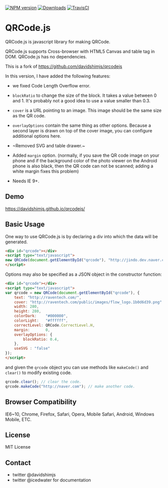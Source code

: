 [![NPM version](https://img.shields.io/npm/v/@gerhobbelt/qrcodejs.svg)](https://www.npmjs.com/package/%40gerhobbelt%2Fqrcodejs)
[![Downloads](https://img.shields.io/npm/dt/@gerhobbelt/qrcodejs.svg)](https://www.npmjs.com/package/%40gerhobbelt%2Fqrcodejs)
[![TravisCI](https://travis-ci.org/GerHobbelt/qrcodejs.svg?branch=master)](https://travis-ci.org/GerHobbelt/qrcodejs)


# QRCode.js

QRCode.js is javascript library for making QRCode.

QRCode.js supports Cross-browser with HTML5 Canvas and table tag in DOM. QRCode.js has no dependencies.

This is a fork of https://github.com/davidshimjs/qrcodejs

In this version, I have added the following features:

- we fixed Code Length Overflow error.

- `blockRatio` to change the size of the block. It takes a value between 0 and 1. It's probably not a good idea to use a value smaller than 0.3.
- `cover` is a URL pointing to an image. This image should be the same size as the QR code.
- `overlayOptions` contain the same thing as other options. Because a second layer is drawn on top of the cover image, you can configure additional options here.

- ~Removed SVG and table drawer.~
- Added `margin` option. (normally, if you save the QR code
  image on your phone and if the background color of the photo
  viewer on the Android phone is also black, then the QR code
  can not be scanned; adding a white margin fixes this problem)

- Needs IE 9+.


## Demo

https://davidshimjs.github.io/qrcodejs/


## Basic Usage

One way to use QRCode.js is by declaring a div into which the data will be generated.

```html
<div id="qrcode"></div>
<script type="text/javascript">
new QRCode(document.getElementById("qrcode"), "http://jindo.dev.naver.com/collie");
</script>
```

Options may also be specified as a JSON object in the constructor function:

```html
<div id="qrcode"></div>
<script type="text/javascript">
var qrcode = new QRCode(document.getElementById("qrcode"), {
	text: "http://raventech.com/",
	cover: "http://raventech.com/public/images/flow_logo.1b0d6d39.png"
	width: 280,
	height: 280,
	colorDark:    "#000000",
	colorLight:   "#ffffff",
	correctLevel: QRCode.CorrectLevel.H,
	margin:       0,
	overlayOptions: {
		blockRatio: 0.4,
	},
	useSVG : "false"
});
</script>
```

and given the `qrcode` object you can use methods like `makeCode()` and `clear()` to modify existing code.

```javascript
qrcode.clear(); // clear the code.
qrcode.makeCode("http://naver.com"); // make another code.
```


## Browser Compatibility

IE6~10, Chrome, Firefox, Safari, Opera, Mobile Safari, Android, Windows Mobile, ETC.


## License


MIT License


## Contact

- twitter @davidshimjs
- twitter @icedwater for documentation
